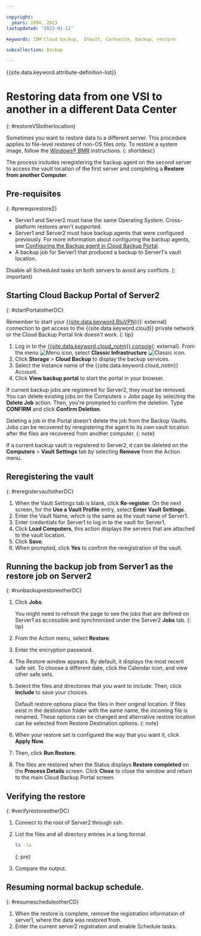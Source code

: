 ```yaml
---

copyright:
  years: 1994, 2023
lastupdated: "2023-01-11"

keywords: IBM Cloud backup,  EVault, Carbonite, backup, restore

subcollection: Backup

---
```

{{site.data.keyword.attribute-definition-list}}

# Restoring data from one VSI to another in a different Data Center
{: #restoreVSIotherlocation}

Sometimes you want to restore data to a different server. This procedure applies to file-level restores of non-OS files only. To restore a system image, follow the [Windows&reg; BMR](/docs/Backup?topic=Backup-restoreBMR) instructions.
{: shortdesc}

The process includes reregistering the backup agent on the second server to access the vault location of the first server and completing a **Restore from another Computer**.

## Pre-requisites
{: #prereqsrestore2}

- Server1 and Server2 must have the same Operating System. Cross-platform restores aren't supported.
- Server1 and Server2 must have backup agents that were configured previously. For more information about configuring the backup agents, see [Configuring the Backup agent in Cloud Backup Portal](/docs/Backup?topic=Backup-getting-started#getting-started).
- A backup job for Server1 that produced a backup to Server1's vault location.

Disable all Scheduled tasks on both servers to avoid any conflicts.
{: important}

## Starting Cloud Backup Portal of Server2
{: #startPortalotherDC}

Remember to start your [{{site.data.keyword.BluVPN}}](https://www.ibm.com/cloud/vpn-access){: external} connection to get access to the {{site.data.keyword.cloud}} private network or the Cloud Backup Portal link doesn't work.
{: tip}

1. Log in to the [{{site.data.keyword.cloud_notm}} console](/login){: external}. From the menu ![Menu icon](../icons/icon_hamburger.svg "Menu"), select **Classic Infrastructure** ![Classic icon](../icons/classic.svg "Classic").
2. Click **Storage** > **Cloud Backup** to display the backup services.
3. Select the instance name of the {{site.data.keyword.cloud_notm}} Account.
4. Click **View backup portal** to start the portal in your browser.

If current backup jobs are registered for Server2, they must be removed. You can delete existing jobs on the Computers > Jobs page by selecting the **Delete Job** action. Then, you're prompted to confirm the deletion. Type **CONFIRM** and click **Confirm Deletion**.

 Deleting a job in the Portal doesn't delete the job from the Backup Vaults. Jobs can be recovered by reregistering the agent to its own vault location after the files are recovered from another computer.
 {: note}

 If a current backup vault is registered to Server2, it can be deleted on the **Computers** > **Vault Settings** tab by selecting **Remove** from the Action menu.

## Reregistering the vault
{: #reregistervaultotherDC}

1. When the Vault Settings tab is blank, click **Re-register**. On the next screen, for the **Use a Vault Profile** entry, select **Enter Vault Settings**.
2. Enter the Vault Name, which is the same as the vault name of Server1.
3. Enter credentials for Server1 to log in to the vault for Server1.
4. Click **Load Computers**, this action displays the servers that are attached to the vault location.
5. Click **Save**.
6. When prompted, click **Yes** to confirm the reregistration of the vault.

## Running the backup job from Server1 as the restore job on Server2
{: #runbackuprestoreotherDC}

1. Click **Jobs**.

   You might need to refresh the page to see the jobs that are defined on Server1 as accessible and synchronized under the Server2 **Jobs** tab.
   {: tip}

2. From the Action menu, select **Restore**.
3. Enter the encryption password.
4. The Restore window appears. By default, it displays the most recent safe set. To choose a different date, click the Calendar icon, and view other safe sets.
5. Select the files and directories that you want to include. Then, click **Include** to save your choices.

    Default restore options place the files in their original location. If files exist in the destination folder with the same name, the incoming file is renamed. These options can be changed and alternative restore location can be selected from Restore Destination options.
    {: note}

6. When your restore set is configured the way that you want it, click **Apply Now**.
7. Then, click **Run Restore**.
8. The files are restored when the Status displays **Restore completed** on the **Process Details** screen. Click **Close** to close the window and return to the main Cloud Backup Portal screen.

## Verifying the restore
{: #verifyrestoreotherDC}

1. Connect to the root of Server2 through ssh.
2. List the files and all directory entries in a long format.
    ```sh
    ls -la
    ```
    {: pre}

3. Compare the output.

## Resuming normal backup schedule.
{: #resumescheduleotherCD}

1. When the restore is complete, remove the registration information of server1, where the data was restored from.
2. Enter the current server2 registration and enable Schedule tasks.
